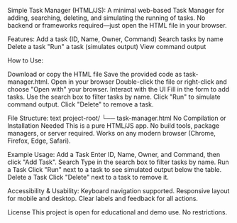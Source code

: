 Simple Task Manager (HTML/JS):
  A minimal web-based Task Manager for adding, searching, deleting, and simulating the running of tasks. No backend or frameworks required—just open the HTML file in your browser.

Features:
Add a task (ID, Name, Owner, Command)
Search tasks by name
Delete a task
"Run" a task (simulates output)
View command output

How to Use: 

Download or copy the HTML file
Save the provided code as task-manager.html.
Open in your browser
Double-click the file or right-click and choose "Open with" your browser.
Interact with the UI
Fill in the form to add tasks.
Use the search box to filter tasks by name.
Click "Run" to simulate command output.
Click "Delete" to remove a task.

File Structure:
text
project-root/
└── task-manager.html
No Compilation or Installation Needed
This is a pure HTML/JS app. No build tools, package managers, or server required.
Works on any modern browser (Chrome, Firefox, Edge, Safari).

Example Usage:
Add a Task
Enter ID, Name, Owner, and Command, then click "Add Task".
Search
Type in the search box to filter tasks by name.
Run a Task
Click "Run" next to a task to see simulated output below the table.
Delete a Task
Click "Delete" next to a task to remove it.

Accessibility & Usability:
Keyboard navigation supported.
Responsive layout for mobile and desktop.
Clear labels and feedback for all actions.

License
This project is open for educational and demo use. No restrictions.
